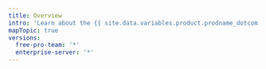 ```yaml
---
title: Overview
intro: 'Learn about the {{ site.data.variables.product.prodname_dotcom }} flow and different ways to collaborate on and discuss your projects.'
mapTopic: true
versions:
  free-pro-team: '*'
  enterprise-server: '*'
---
```


